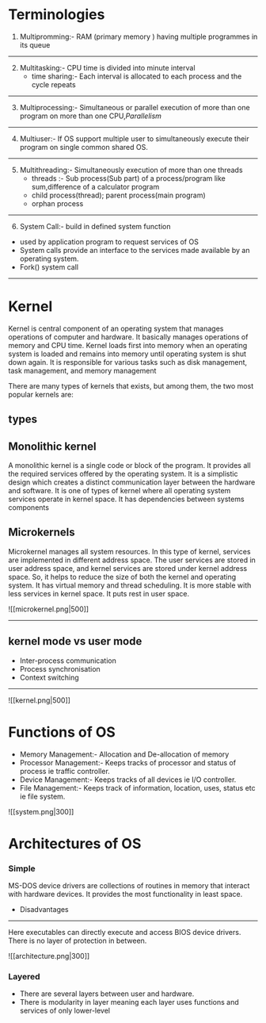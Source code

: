 # Terminologies
1. Multipromming:- RAM (primary memory ) having multiple programmes in its queue
---
2. Multitasking:- CPU time is divided into minute interval
    - time sharing:- Each interval is allocated to each process and the cycle repeats
---
3. Multiprocessing:- Simultaneous or parallel execution of more than one program on more than one CPU,*Parallelism*
---
4. Multiuser:- If OS support multiple user to simultaneously execute their program on single common shared OS.
---
5. Multithreading:- Simultaneously execution of more than one threads
   - threads :- Sub process(Sub part) of a process/program like sum,difference of a calculator program
   - child process(thread); parent process(main program)
   - orphan process
---
6. System Call:- build in defined system function
- used by application program to request services of OS
- System calls provide an interface to the services made available by an operating system.
- Fork() system call
---
# Kernel

Kernel is central component of an operating system that manages operations of computer and hardware.
It basically manages operations of memory and CPU time.
Kernel loads first into memory when an operating system is loaded and remains into memory until operating system is shut down again.
It is responsible for various tasks such as disk management, task management, and memory management

There are many types of kernels that exists, but among them, the two most popular kernels are:
## types

Monolithic kernel
---
A monolithic kernel is a single code or block of the program.
It provides all the required services offered by the operating system.
It is a simplistic design which creates a distinct communication layer between the hardware and software.
It is one of types of kernel where all operating system services operate in kernel space.
It has dependencies between systems components

Microkernels
---
Microkernel manages all system resources.
In this type of kernel, services are implemented in different address space.
The user services are stored in user address space, and kernel services are stored under kernel address space.
So, it helps to reduce the size of both the kernel and operating system.
It has virtual memory and thread scheduling.
It is more stable with less services in kernel space. It puts rest in user space.

![[microkernel.png|500]]

----

## kernel mode vs user mode
- Inter-process communication
- Process synchronisation
- Context switching
---
![[kernel.png|500]]

# Functions of OS
- Memory Management:- Allocation and De-allocation of memory
- Processor Management:- Keeps tracks of processor and status of process ie traffic controller.
- Device Management:- Keeps tracks of all devices ie I/O controller.
- File Management:- Keeps track of information, location, uses, status etc ie file system.

![[system.png|300]]

# Architectures of OS
### Simple
MS-DOS device drivers are collections of routines in memory that interact with hardware devices.
It provides the most functionality in least space.

- Disadvantages
---
Here executables can directly execute and access BIOS device drivers.
There is no layer of protection in between.

![[architecture.png|300]]

### Layered
- There are several layers between user and hardware.
- There is modularity in layer meaning each layer uses functions and services of only lower-level


